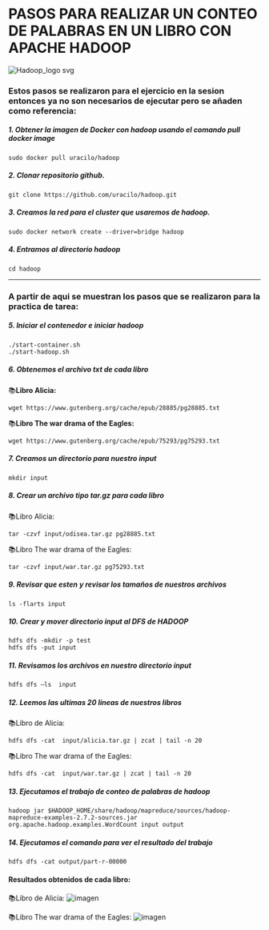 # **PASOS PARA REALIZAR UN CONTEO DE PALABRAS EN UN LIBRO CON APACHE HADOOP**
![Hadoop_logo svg](https://github.com/user-attachments/assets/7f35eb58-c333-4a81-9b46-6843c3a1e9a6)

### **Estos pasos se realizaron para el ejercicio en la sesion entonces ya no son necesarios de ejecutar pero se añaden como referencia:**

##### 1. Obtener la imagen de Docker con hadoop usando el comando pull docker image

```
sudo docker pull uracilo/hadoop
```

##### 2. Clonar repositorio github.

```
git clone https://github.com/uracilo/hadoop.git
```

##### 3. Creamos la red para el cluster que usaremos de hadoop.

```
sudo docker network create --driver=bridge hadoop
```

##### 4.  Entramos al directorio hadoop

```
cd hadoop
```
***
### **A partir de aqui se muestran los pasos que se realizaron para la practica de tarea:**

##### 5. Iniciar el contenedor e iniciar hadoop

```
./start-container.sh
./start-hadoop.sh
```

##### 6. Obtenemos el archivo txt de cada libro
📚**Libro Alicia:**
```
wget https://www.gutenberg.org/cache/epub/28885/pg28885.txt
```
📚**Libro The war drama of the Eagles:**
```
wget https://www.gutenberg.org/cache/epub/75293/pg75293.txt
```
##### 7. Creamos un directorio para nuestro input

```
mkdir input
```

##### 8. Crear un archivo tipo tar.gz para cada libro

📚Libro Alicia:
```
tar -czvf input/odisea.tar.gz pg28885.txt
```
📚Libro The war drama of the Eagles:
```
tar -czvf input/war.tar.gz pg75293.txt
```

##### 9. Revisar que esten y revisar los tamaños de nuestros archivos

```
ls -flarts input
```
##### 10. Crear y mover directorio input al DFS de HADOOP

```
hdfs dfs -mkdir -p test
hdfs dfs -put input
```

##### 11. Revisamos los archivos en nuestro directorio input

```
hdfs dfs –ls  input
```

##### 12. Leemos las ultimas 20 lineas de nuestros libros
📚Libro de Alicia:
```
hdfs dfs -cat  input/alicia.tar.gz | zcat | tail -n 20
```
📚Libro The war drama of the Eagles:
```
hdfs dfs -cat  input/war.tar.gz | zcat | tail -n 20
```

##### 13. Ejecutamos el trabajo de conteo de palabras de hadoop

```
hadoop jar $HADOOP_HOME/share/hadoop/mapreduce/sources/hadoop-mapreduce-examples-2.7.2-sources.jar org.apache.hadoop.examples.WordCount input output
```

##### 14. Ejecutamos el comando para ver el resultado del trabajo

```
hdfs dfs -cat output/part-r-00000
```

#### Resultados obtenidos de cada libro:

📚Libro de Alicia:
![imagen](https://github.com/user-attachments/assets/f7b7bcb0-1c06-426e-9467-99e3e8e919cd)

📚Libro The war drama of the Eagles:
![imagen](https://github.com/user-attachments/assets/1be99ec6-011d-4fb4-93f0-8bb733084cf8)

